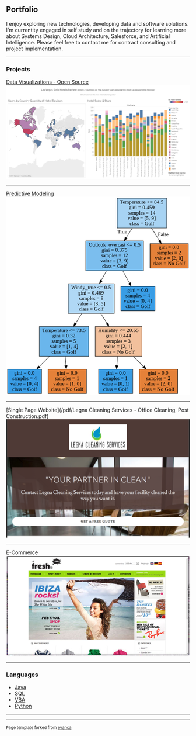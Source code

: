 ## Portfolio
I enjoy exploring new technologies, developing data and software solutions.
I'm currentlty engaged in self study and on the trajectory for learning more about Systems Design, Cloud Architecture, Salesforce, and Artificial Intelligence.
Please feel free to contact me for contract consulting and project implementation.

---

### Projects

[Data Visualizations - Open Source](https://public.tableau.com/profile/jaimesparks#!/vizhome/LasVegsTripAdvsorReviews/Dashboard1)
<img src="images/LasVegas Strip Hotel Review.png?raw=true"/>

---

[Predictive Modeling](https://github.com/JaimeSparks/Python/blob/master/Jaime_Golf_Predictions_KP_Updates.ipynb)
<img src="images/Python_Predictive_Modeling.png?raw=true"/>

---
[Single Page Website](/pdf/Legna Cleaning Services - Office Cleaning, Post Construction.pdf)
<img src="images/Legna Cleaning Services snip.png?raw=true"/>

---
E-Commerce
<img src="images/AFreshFit_eComm.jpg?raw=true"/>

---

### Languages

- [Java](https://github.com/JaimeSparks/Java)
- [SQL](https://github.com/JaimeSparks/SQL)
- [VBA](https://github.com/JaimeSparks/VBA)
- [Python](https://github.com/JaimeSparks/Python)

---




---
<p style="font-size:11px">Page template forked from <a href="https://github.com/evanca/quick-portfolio">evanca</a></p>
<!-- Remove above link if you don't want to attibute -->
